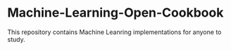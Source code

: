 # Machine-Learning-Open-Cookbook
This repository contains Machine Leanring implementations for anyone to study.
